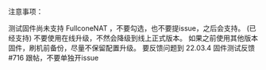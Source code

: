 注意事项：

测试固件尚未支持 FullconeNAT ，不要勾选，也不要提issue，之后会支持。 (已经支持)
不要使用在线升级，不然会降级到线上正式版本。
如果之前使用其他版本固件，刷机前备份，尽量不保留配置升级。
要反馈问题到 22.03.4 固件测试反馈 #716 跟帖，不要单独开issue